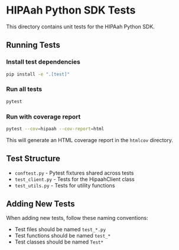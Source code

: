 # HIPAah Python SDK Tests

This directory contains unit tests for the HIPAah Python SDK.

## Running Tests

### Install test dependencies

```bash
pip install -e ".[test]"
```

### Run all tests

```bash
pytest
```

### Run with coverage report

```bash
pytest --cov=hipaah --cov-report=html
```

This will generate an HTML coverage report in the `htmlcov` directory.

## Test Structure

- `conftest.py` - Pytest fixtures shared across tests
- `test_client.py` - Tests for the HipaahClient class
- `test_utils.py` - Tests for utility functions

## Adding New Tests

When adding new tests, follow these naming conventions:
- Test files should be named `test_*.py`
- Test functions should be named `test_*`
- Test classes should be named `Test*`